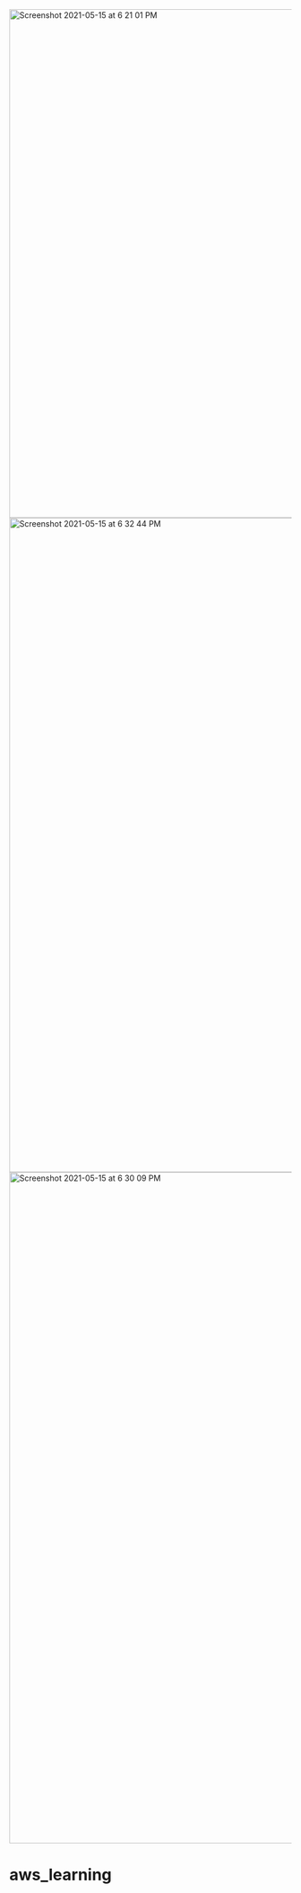 
<img width="907" alt="Screenshot 2021-05-15 at 6 21 01 PM" src="https://user-images.githubusercontent.com/82867020/118361792-8d9ee280-b5aa-11eb-8eb3-c7bcac0b4962.png">

<img width="1167" alt="Screenshot 2021-05-15 at 6 32 44 PM" src="https://user-images.githubusercontent.com/82867020/118362165-f8045280-b5ab-11eb-8188-4b268d496dbe.png">

<img width="1197" alt="Screenshot 2021-05-15 at 6 30 09 PM" src="https://user-images.githubusercontent.com/82867020/118362090-a3f96e00-b5ab-11eb-8965-2bb89bda85ca.png">

# aws_learning
